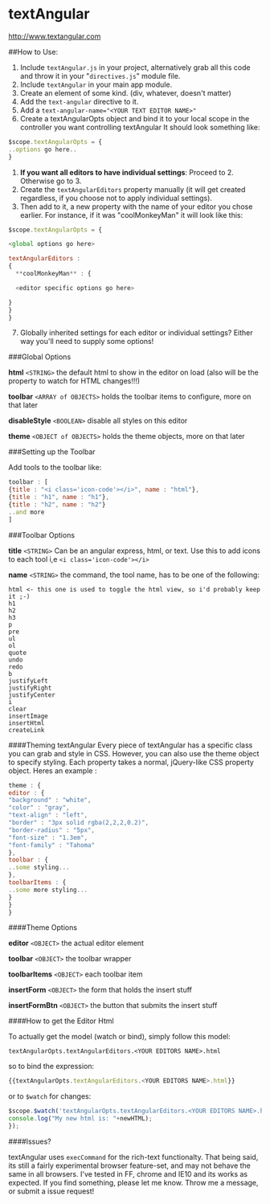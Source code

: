textAngular
===========

http://www.textangular.com

##How to Use:

1. Include ```textAngular.js``` in your project, alternatively grab all this code and throw it in your "```directives.js```" module file.
2. Include ``textAngular`` in your main app module.
4. Create an element of some kind. (div, whatever, doesn't matter)
5. Add the ```text-angular``` directive to it.
6. Add a ```text-angular-name="<YOUR TEXT EDITOR NAME>"```
5. Create a textAngularOpts object and bind it to your local scope in the controller you want controlling textAngular
It should look something like:

```javascript
$scope.textAngularOpts = {
..options go here..
}
```
1. **If you want all editors to have individual settings**: Proceed to 2. Otherwise go to 3.
2. Create the ```textAngularEditors``` property manually (it will get created regardless, if you choose not to apply individual settings).
3. Then add to it, a new property with the name of your editor you chose earlier. For instance, if it was "coolMonkeyMan" it will look like this:

```javascript
$scope.textAngularOpts = {

<global options go here>

textAngularEditors :
{
  **coolMonkeyMan** : {

  <editor specific options go here>

}
}
}
```
7. Globally inherited settings for each editor or individual settings? Either way you'll need to supply some options!



###Global Options

**html** ```<STRING>``` the default html to show in the editor on load (also will be the property to watch for HTML changes!!!)

**toolbar** ```<ARRAY of OBJECTS>``` holds the toolbar items to configure, more on that later

**disableStyle** ```<BOOLEAN>``` disable all styles on this editor

**theme** ```<OBJECT of OBJECTS>``` holds the theme objects, more on that later



###Setting up the Toolbar

Add tools to the toolbar like:

```javascript
toolbar : [
{title : "<i class='icon-code'></i>", name : "html"},
{title : "h1", name : "h1"},
{title : "h2", name : "h2"}
..and more
]
```


###Toolbar Options

**title** ```<STRING>``` Can be an angular express, html, or text. Use this to add icons to each tool i,e ```<i class='icon-code'></i>```

**name** ```<STRING>``` the command, the tool name, has to be one of the following:
```
html <- this one is used to toggle the html view, so i'd probably keep it ;-)
h1
h2
h3
p
pre
ul
ol
quote
undo
redo
b
justifyLeft
justifyRight
justifyCenter
i
clear
insertImage
insertHtml
createLink
```

####Theming textAngular
Every piece of textAngular has a specific class you can grab and style in CSS.
However, you can also use the theme object to specify styling.
Each property takes a normal, jQuery-like CSS property object.
Heres an example :

```javascript
theme : {
editor : {
"background" : "white",
"color" : "gray",
"text-align" : "left",
"border" : "3px solid rgba(2,2,2,0.2)",
"border-radius" : "5px",
"font-size" : "1.3em",
"font-family" : "Tahoma"
},
toolbar : {
..some styling...
},
toolbarItems : {
..some more styling...
}
}
}
```


####Theme Options

**editor** ```<OBJECT>``` the actual editor element

**toolbar** ```<OBJECT>``` the toolbar wrapper

**toolbarItems** ```<OBJECT>``` each toolbar item

**insertForm** ```<OBJECT>``` the form that holds the insert stuff

**insertFormBtn** ```<OBJECT>``` the button that submits the insert stuff



####How to get the Editor Html

To actually get the model (watch or bind),
simply follow this model:

```textAngularOpts.textAngularEditors.<YOUR EDITORS NAME>.html```

so to bind the expression:

```javascript
{{textAngularOpts.textAngularEditors.<YOUR EDITORS NAME>.html}}
```

or to ```$watch``` for changes:

```javascript
$scope.$watch('textAngularOpts.textAngularEditors.<YOUR EDITORS NAME>.html', function(oldHTML, newHTML){
console.log("My new html is: "+newHTML);
});
```


####Issues?

textAngular uses ```execCommand``` for the rich-text functionalty. 
That being said, its still a fairly experimental browser feature-set, and may not behave the same in all browsers.
I've tested in FF, chrome and IE10 and its works as expected. 
If you find something, please let me know.
Throw me a message, or submit a issue request!
